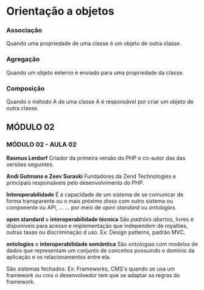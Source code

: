 # Orientação a objetos
### Associação
Quando uma propriedade de uma classe é um objeto de outra classe.

### Agregação
Quando um objeto externo é enviado para uma propriedade da classe.

### Composição
Quando o método A de uma classe A é responsável por criar um objeto de outra classe.


## MÓDULO 02
### MÓDULO 02 - AULA 02

**Rasmus Lerdorf**
Criador da primeira versão do PHP e co-autor das das versões seguintes.

**Andi Gutmans e Zeev Suraski**
Fundadores da Zend Technologies e principais responsáveis pelo desenvolvimento do PHP.

**Interoperabilidade**
É a capacidade de um sistema de se comunicar de forma transparente ou o mais próximo disso com outro sistema ou componente ou API, ...
... por meio de *open standard* ou *ontologies.*

**open standard = interoperabilidade técnica**
São *padrões abertos*, livres e disponíveis para acesso e implementação que independem de royalties, outras taxas ou discriminação d uso.
Ex: Design patterns, padrão MVC.

**ontologies = interoperabilidade semântica**
São ontologias com modelos de dados que representam um conjunto de conceitos possuindo o domínio da aplicação e os relacionamentos entre ela.

São sistemas fechados.
Ex: Frameworks, CMS's quando se usa um framework ou cms o desenvolvedor tem que se adaptar as regras do framework.
<!--stackedit_data:
eyJoaXN0b3J5IjpbNjAwMDM3NTYsLTIxMzM2NDI4MTAsMTA4Nj
Q0MzMwMSwxNjc3OTI1ODE3LDE0MjA2NTI0MTcsMTYwOTY4ODM4
Myw3Mzc0MDM2MjAsMTY5ODgyMDEyNl19
-->